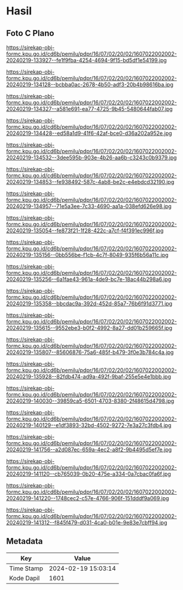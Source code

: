 # Hasil

## Foto C Plano

https://sirekap-obj-formc.kpu.go.id/cd6b/pemilu/pdpr/16/07/02/20/02/1607022002002-20240219-133927--fe1f9fba-4254-4694-9f15-bd5df1e54199.jpg

https://sirekap-obj-formc.kpu.go.id/cd6b/pemilu/pdpr/16/07/02/20/02/1607022002002-20240219-134128--bcbba0ac-2678-4b50-adf3-20b4b98616ba.jpg

https://sirekap-obj-formc.kpu.go.id/cd6b/pemilu/pdpr/16/07/02/20/02/1607022002002-20240219-134327--a581e691-ea77-4725-9b45-5480644fab07.jpg

https://sirekap-obj-formc.kpu.go.id/cd6b/pemilu/pdpr/16/07/02/20/02/1607022002002-20240219-134428--ed58a1d9-41f6-42af-bce0-d36a202a952e.jpg

https://sirekap-obj-formc.kpu.go.id/cd6b/pemilu/pdpr/16/07/02/20/02/1607022002002-20240219-134532--3dee595b-903e-4b26-aa6b-c3243c0b9379.jpg

https://sirekap-obj-formc.kpu.go.id/cd6b/pemilu/pdpr/16/07/02/20/02/1607022002002-20240219-134853--fe938492-587c-4ab8-be2c-e4ebdcd32190.jpg

https://sirekap-obj-formc.kpu.go.id/cd6b/pemilu/pdpr/16/07/02/20/02/1607022002002-20240219-134957--71e5a3ee-7c33-4690-aa1a-038efd626e98.jpg

https://sirekap-obj-formc.kpu.go.id/cd6b/pemilu/pdpr/16/07/02/20/02/1607022002002-20240219-135054--fe873f21-1f28-422c-a7cf-f4f391ec996f.jpg

https://sirekap-obj-formc.kpu.go.id/cd6b/pemilu/pdpr/16/07/02/20/02/1607022002002-20240219-135156--0bb556be-f1cb-4c7f-8049-935f6b56a11c.jpg

https://sirekap-obj-formc.kpu.go.id/cd6b/pemilu/pdpr/16/07/02/20/02/1607022002002-20240219-135256--6a1fae43-961a-4de9-bc7e-18ac44b298a6.jpg

https://sirekap-obj-formc.kpu.go.id/cd6b/pemilu/pdpr/16/07/02/20/02/1607022002002-20240219-135358--bbcdac9a-392d-452d-85a7-76b6f91d3771.jpg

https://sirekap-obj-formc.kpu.go.id/cd6b/pemilu/pdpr/16/07/02/20/02/1607022002002-20240219-135615--9552ebe3-b0f2-4992-8a27-dd01b259665f.jpg

https://sirekap-obj-formc.kpu.go.id/cd6b/pemilu/pdpr/16/07/02/20/02/1607022002002-20240219-135807--85606876-75a6-485f-b479-3f0e3b784c4a.jpg

https://sirekap-obj-formc.kpu.go.id/cd6b/pemilu/pdpr/16/07/02/20/02/1607022002002-20240219-135928--82fdb474-ad9a-492f-9baf-255e5e4e1bbb.jpg

https://sirekap-obj-formc.kpu.go.id/cd6b/pemilu/pdpr/16/07/02/20/02/1607022002002-20240219-140030--39859ca5-6501-4703-8380-2f48615d4798.jpg

https://sirekap-obj-formc.kpu.go.id/cd6b/pemilu/pdpr/16/07/02/20/02/1607022002002-20240219-140129--e1df3893-32bd-4502-9272-7e3a27c3fdb4.jpg

https://sirekap-obj-formc.kpu.go.id/cd6b/pemilu/pdpr/16/07/02/20/02/1607022002002-20240219-141756--a2d087ec-659a-4ec2-a8f2-9b4495d5ef7e.jpg

https://sirekap-obj-formc.kpu.go.id/cd6b/pemilu/pdpr/16/07/02/20/02/1607022002002-20240219-141120--cb765039-0b20-475e-a334-0a7cbac0fa6f.jpg

https://sirekap-obj-formc.kpu.go.id/cd6b/pemilu/pdpr/16/07/02/20/02/1607022002002-20240219-141220--1748cec2-c57e-4766-906f-151dddf9a069.jpg

https://sirekap-obj-formc.kpu.go.id/cd6b/pemilu/pdpr/16/07/02/20/02/1607022002002-20240219-141312--f845f479-d031-4ca0-b01e-9e83e7cbff94.jpg


## Metadata

| Key        | Value               |
| ---------- | ------------------- |
| Time Stamp | 2024-02-19 15:03:14 |
| Kode Dapil | 1601                |



